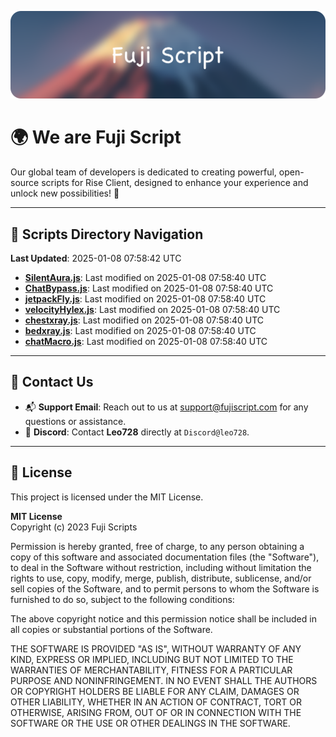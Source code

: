 ![Banner](.github/b.webp)

# 🌍 **We are Fuji Script**

Our global team of developers is dedicated to creating powerful, open-source scripts for Rise Client, designed to enhance your experience and unlock new possibilities! 🌟

---
<!-- SCRIPTS_NAVIGATION_START -->
## 📂 **Scripts Directory Navigation**

**Last Updated**: 2025-01-08 07:58:42 UTC

- **[SilentAura.js](scripts/SilentAura.js)**: Last modified on 2025-01-08 07:58:40 UTC
- **[ChatBypass.js](scripts/ChatBypass.js)**: Last modified on 2025-01-08 07:58:40 UTC
- **[jetpackFly.js](scripts/jetpackFly.js)**: Last modified on 2025-01-08 07:58:40 UTC
- **[velocityHylex.js](scripts/velocityHylex.js)**: Last modified on 2025-01-08 07:58:40 UTC
- **[chestxray.js](scripts/chestxray.js)**: Last modified on 2025-01-08 07:58:40 UTC
- **[bedxray.js](scripts/bedxray.js)**: Last modified on 2025-01-08 07:58:40 UTC
- **[chatMacro.js](scripts/chatMacro.js)**: Last modified on 2025-01-08 07:58:40 UTC

<!-- SCRIPTS_NAVIGATION_END -->

---

## 💬 **Contact Us**  
- 📬 **Support Email**: Reach out to us at [support@fujiscript.com](mailto:support@fujiscript.com) for any questions or assistance.  
- 💬 **Discord**: Contact **Leo728** directly at `Discord@leo728`.

---

## 📜 **License**

This project is licensed under the MIT License.  

**MIT License**  
Copyright (c) 2023 Fuji Scripts  

Permission is hereby granted, free of charge, to any person obtaining a copy of this software and associated documentation files (the "Software"), to deal in the Software without restriction, including without limitation the rights to use, copy, modify, merge, publish, distribute, sublicense, and/or sell copies of the Software, and to permit persons to whom the Software is furnished to do so, subject to the following conditions:  

The above copyright notice and this permission notice shall be included in all copies or substantial portions of the Software.  

THE SOFTWARE IS PROVIDED "AS IS", WITHOUT WARRANTY OF ANY KIND, EXPRESS OR IMPLIED, INCLUDING BUT NOT LIMITED TO THE WARRANTIES OF MERCHANTABILITY, FITNESS FOR A PARTICULAR PURPOSE AND NONINFRINGEMENT. IN NO EVENT SHALL THE AUTHORS OR COPYRIGHT HOLDERS BE LIABLE FOR ANY CLAIM, DAMAGES OR OTHER LIABILITY, WHETHER IN AN ACTION OF CONTRACT, TORT OR OTHERWISE, ARISING FROM, OUT OF OR IN CONNECTION WITH THE SOFTWARE OR THE USE OR OTHER DEALINGS IN THE SOFTWARE.  
